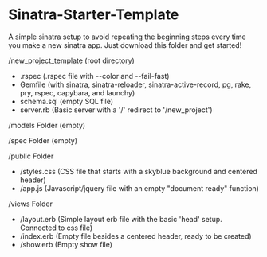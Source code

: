 # Sinatra-Starter-Template
A simple sinatra setup to avoid repeating the beginning steps every time you make a new sinatra app. 
Just download this folder and get started!

/new_project_template (root directory)
- .rspec (.rspec file with --color and --fail-fast)
- Gemfile (with sinatra, sinatra-reloader, sinatra-active-record, pg, rake, pry, rspec, capybara, and launchy)
- schema.sql (empty SQL file)
- server.rb (Basic server with a '/' redirect to '/new_project')

/models Folder (empty)

/spec Folder (empty)

/public Folder
- /styles.css (CSS file that starts with a skyblue background and centered header)
- /app.js (Javascript/jquery file with an empty "document ready" function)

/views Folder
- /layout.erb (Simple layout erb file with the basic 'head' setup. Connected to css file)
- /index.erb (Empty file besides a centered header, ready to be created)
- /show.erb (Empty show file)

